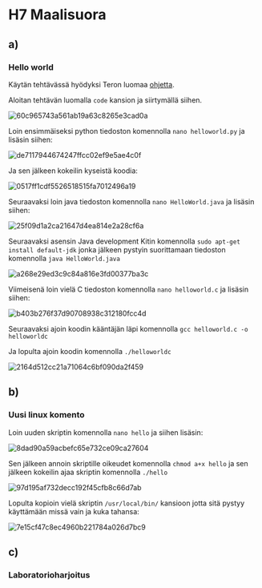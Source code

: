 # H7 Maalisuora

## a) 

### Hello world

Käytän tehtävässä hyödyksi Teron luomaa [ohjetta](https://terokarvinen.com/2018/hello-python3-bash-c-c-go-lua-ruby-java-programming-languages-on-ubuntu-18-04/).

Aloitan tehtävän luomalla `code` kansion ja siirtymällä siihen.

![60c965743a561ab19a63c8265e3cad0a](https://github.com/user-attachments/assets/1246ca15-2909-4c2d-ab22-09abe62af062)

Loin ensimmäiseksi python tiedoston komennolla `nano helloworld.py` ja lisäsin siihen:

![de7117944674247ffcc02ef9e5ae4c0f](https://github.com/user-attachments/assets/e8ced452-596f-4634-9412-12e8b8a72c19)

Ja sen jälkeen kokeilin kyseistä koodia:

![0517ff1cdf5526518515fa7012496a19](https://github.com/user-attachments/assets/d9c21282-aa3b-4184-ab66-37faaf26e1c2)

Seuraavaksi loin java tiedoston komennolla `nano HelloWorld.java` ja lisäsin siihen:

![25f09d1a2ca21647d4ea814e2a28cf6a](https://github.com/user-attachments/assets/e5527673-c2ea-40ff-9d54-2c2c3473d25f)

Seuraavaksi asensin Java development Kitin komennolla `sudo apt-get install default-jdk` jonka jälkeen pystyin suorittamaan tiedoston komennolla `java HelloWorld.java`

![a268e29ed3c9c84a816e3fd00377ba3c](https://github.com/user-attachments/assets/7d4589e1-3d47-4f56-96ad-5551d1df9f9d)

Viimeisenä loin vielä C tiedoston komennolla `nano helloworld.c` ja lisäsin siihen:

![b403b276f37d90708938c312180fcc4d](https://github.com/user-attachments/assets/1aa0e206-7841-407d-aaef-311dc93b32aa)

Seuraavaksi ajoin koodin kääntäjän läpi komennolla `gcc helloworld.c -o helloworldc`

Ja lopulta ajoin koodin komennolla `./helloworldc`

![2164d512cc21a71064c6bf090da2f459](https://github.com/user-attachments/assets/11bd8934-4f84-48f3-8ec3-cf8e02020ce1)

## b)

### Uusi linux komento

Loin uuden skriptin komennolla `nano hello` ja siihen lisäsin:

![8dad90a59acbefc65e732ce09ca27604](https://github.com/user-attachments/assets/0f96083a-12b1-4260-9007-9d346ac19d02)

Sen jälkeen annoin skriptille oikeudet komennolla `chmod a+x hello` ja sen jälkeen kokeilin ajaa skriptin komennolla `./hello`

![97d195af732decc192f45cfb8c66d7ab](https://github.com/user-attachments/assets/c0f0b443-2f60-4263-ab23-571e432879da)

Lopulta kopioin vielä skriptin `/usr/local/bin/` kansioon jotta sitä pystyy käyttämään missä vain ja kuka tahansa:

![7e15cf47c8ec4960b221784a026d7bc9](https://github.com/user-attachments/assets/0cc232f2-d591-48a1-a2ec-a67d7479fc3d)

## c)

### Laboratorioharjoitus


